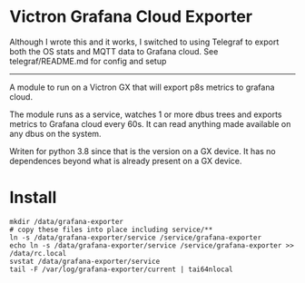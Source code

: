 # Victron Grafana Cloud Exporter

Although I wrote this and it works, I switched to using Telegraf to export both the OS stats and MQTT data to Grafana cloud. See telegraf/README.md for config and setup

----


A module to run on a Victron GX that will export p8s metrics to grafana cloud. 

The module runs as a service, watches 1 or more dbus trees and exports metrics to Grafana cloud
every 60s. It can read anything made available on any dbus on the system.

Writen for python 3.8 since that is the version on a GX device. It has no dependences beyond what
is already present on a GX device.

# Install

    mkdir /data/grafana-exporter
    # copy these files into place including service/**
    ln -s /data/grafana-exporter/service /service/grafana-exporter
    echo ln -s /data/grafana-exporter/service /service/grafana-exporter >> /data/rc.local
    svstat /data/grafana-exporter/service
    tail -F /var/log/grafana-exporter/current | tai64nlocal 

